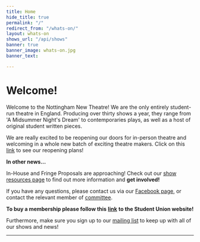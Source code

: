 ```yaml
---
title: Home
hide_title: true
permalink: "/"
redirect_from: "/whats-on/"
layout: whats-on
shows_url: "/api/shows"
banner: true
banner_image: whats-on.jpg
banner_text: 

---
```

# Welcome!

Welcome to the Nottingham New Theatre! We are the only entirely student-run theatre in England. Producing over thirty shows a year, they range from 'A Midsummer Night's Dream' to contemporaries plays, as well as a host of original student written pieces.

We are really excited to be reopening our doors for in-person theatre and welcoming in a whole new batch of exciting theatre makers. Click on this [link](https://drive.google.com/file/d/1abpUGZepgRZKwcLlMa31-is_4L27Nwt8/view?fbclid=IwAR1vAeK9X8JIQ_CV1ly1xhcliCa93xS5u8cyc3q14Qh3b12KlPP8NqWp98g) to see our reopening plans!

**In other news...**

In-House and Fringe Proposals are approaching! Check out our [show resources page](https://newtheatre.org.uk/show-resources) to find out more information and **get involved!**

If you have any questions, please contact us via our [Facebook page](https://www.facebook.com/thenottinghamnewtheatre), or contact the relevant member of [committee](/about/#committee "Committee").

**To buy a membership please follow this** [**link**](https://su.nottingham.ac.uk/activities/view/new-theatre) **to the Student Union website!**

Furthermore, make sure you sign up to our [mailing list](https://newtheatre.us3.list-manage.com/subscribe?u=ce5311ce46fe45638f90f4022&id=97e4899eb8) to keep up with all of our shows and news!

<hr class="w-75">
